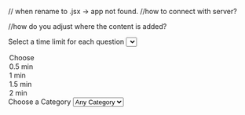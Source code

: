 // when rename to .jsx -> app not found.
//how to connect with server?

//how do you adjust where the content is added?

<label htmlFor="time">Select a time limit for each question</label>
<select id="time" type="dropdown">

<option value="">Choose</option>
<option value="30">0.5 min</option>
<option value="60">1 min</option>
<option value="90">1.5 min</option>
<option value="120">2 min</option>
</select>
<label htmlFor="category">Choose a Category</label>
<select id="category" type="dropdown">
<option value="">Any Category</option>
<option value="animals">Animals</option>
<option value="food">Food</option>
<option value="picnic">Picnic</option>
<option value="verbs">Verbs</option>
</select>
